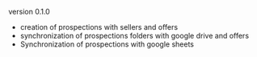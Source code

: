 version 0.1.0

- creation of prospections with sellers and offers
- synchronization of prospections folders with google drive and offers
- Synchronization of prospections with google sheets
